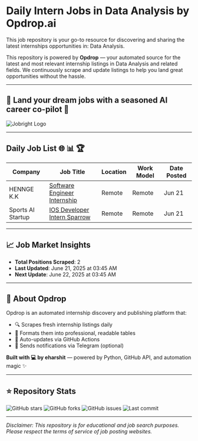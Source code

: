 # Daily Intern Jobs in Data Analysis by Opdrop.ai

This job repository is your go-to resource for discovering and sharing the latest internships opportunities in: Data Analysis.

This repository is powered by **Opdrop** — your automated source for the latest and most relevant internship listings in Data Analysis and related fields. We continuously scrape and update listings to help you land great opportunities without the hassle.

---

## 🎯 Land your dream jobs with a seasoned AI career co-pilot 🎯

![Jobright Logo](https://raw.githubusercontent.com/eharshit/opdrop/main/static/jobright-logo.png)

---

## Daily Job List 🌐 📊 🏆

| Company | Job Title | Location | Work Model | Date Posted |
|---------|-----------|----------|------------|-------------|
| HENNGE K.K | [Software Engineer Internship](https://remoteok.com/remote-jobs/102971-remote-software-engineer-internship-hennge-k-k) | Remote | Remote | Jun 21 |
| Sports AI Startup | [IOS Developer Intern Sparrow](https://remoteok.com/remote-jobs/100690-remote-ios-developer-intern-sparrow-sports-ai-startup) | Remote | Remote | Jun 21 |


---

## 📈 Job Market Insights

- **Total Positions Scraped**: 2
- **Last Updated**: June 21, 2025 at 03:45 AM
- **Next Update**: June 22, 2025 at 03:45 AM

---

## 🚀 About Opdrop

Opdrop is an automated internship discovery and publishing platform that:
- 🔍 Scrapes fresh internship listings daily
- 📝 Formats them into professional, readable tables  
- 🔄 Auto-updates via GitHub Actions
- 📱 Sends notifications via Telegram (optional)

**Built with 💻 by eharshit** — powered by Python, GitHub API, and automation magic ✨

---

## ⭐ Repository Stats

![GitHub stars](https://img.shields.io/github/stars/eharshit/opdrop?style=social)
![GitHub forks](https://img.shields.io/github/forks/eharshit/opdrop?style=social)
![GitHub issues](https://img.shields.io/github/issues/eharshit/opdrop)
![Last commit](https://img.shields.io/github/last-commit/eharshit/opdrop)

---

*Disclaimer: This repository is for educational and job search purposes. Please respect the terms of service of job posting websites.*
